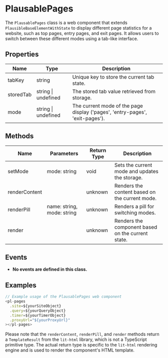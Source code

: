 # PlausablePages

The `PlausablePages` class is a web component that extends `PlausibleBaseElementWithState` to display different page statistics for a website, such as top pages, entry pages, and exit pages. It allows users to switch between these different modes using a tab-like interface.

## Properties

| Name       | Type                  | Description                                      |
|------------|-----------------------|--------------------------------------------------|
| tabKey     | string                | Unique key to store the current tab state.       |
| storedTab  | string \| undefined   | The stored tab value retrieved from storage.     |
| mode       | string \| undefined   | The current mode of the page display ('pages', 'entry-pages', 'exit-pages'). |

## Methods

| Name         | Parameters    | Return Type | Description                                      |
|--------------|---------------|-------------|--------------------------------------------------|
| setMode      | mode: string  | void        | Sets the current mode and updates the storage.   |
| renderContent|               | unknown     | Renders the content based on the current mode.   |
| renderPill   | name: string, mode: string | unknown | Renders a pill for switching modes. |
| render       |               | unknown     | Renders the component based on the current state.|

## Events

- **No events are defined in this class.**

## Examples

```typescript
// Example usage of the PlausablePages web component
<pl-pages
  .site=${yourSiteObject}
  .query=${yourQueryObject}
  .timer=${yourTimerObject}
  .proxyUrl="${yourProxyUrl}"
></pl-pages>
```

Please note that the `renderContent`, `renderPill`, and `render` methods return a `TemplateResult` from the `lit-html` library, which is not a TypeScript primitive type. The actual return type is specific to the `lit-html` rendering engine and is used to render the component's HTML template.